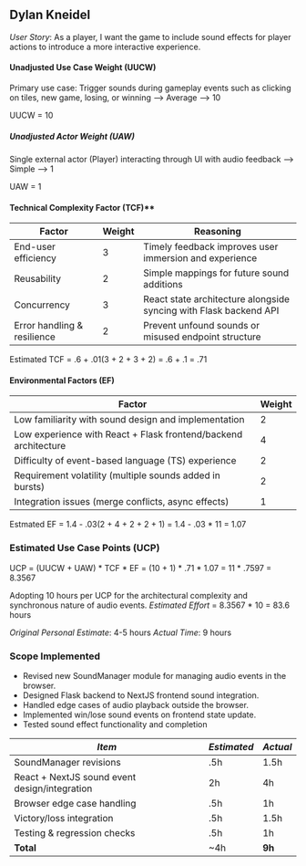 ## Dylan Kneidel

*User Story*:
As a player, I want the game to include sound effects for player actions to introduce a more interactive experience.

#### Unadjusted Use Case Weight (UUCW)

Primary use case: Trigger sounds during gameplay events such as clicking on tiles, new game, losing, or winning --> Average --> 10

UUCW = 10

##### Unadjusted Actor Weight (UAW)

Single external actor (Player) interacting through UI with audio feedback --> Simple --> 1

UAW = 1

#### Technical Complexity Factor (TCF)**

| Factor                      | Weight | Reasoning                                                    |
| --------------------------- | ------ | ------------------------------------------------------------ |
| End-user efficiency         | 3      | Timely feedback improves user immersion and experience       |
| Reusability                 | 2      | Simple mappings for future sound additions                   |
| Concurrency                 | 3      | React state architecture alongside syncing with Flask backend API |
| Error handling & resilience | 2      | Prevent unfound sounds or misused endpoint structure         |

Estimated TCF = .6 + .01(3 + 2 + 3 + 2) = .6 + .1 = .71

#### Environmental Factors (EF)

| Factor                                                          | Weight |
| --------------------------------------------------------------- | ------ | 
| Low familiarity with sound design and implementation            | 2      |
| Low experience with React + Flask frontend/backend architecture | 4      |
| Difficulty of event-based language (TS) experience              | 2      |
| Requirement volatility (multiple sounds added in bursts)        | 2      |
| Integration issues (merge conflicts, async effects)             | 1      |

Estmated EF = 1.4 - .03(2 + 4 + 2 + 2  + 1) = 1.4 - .03 * 11 = 1.07

### Estimated Use Case Points (UCP)
UCP = (UUCW + UAW) * TCF * EF = (10 + 1) * .71 * 1.07 = 11 * .7597 = 8.3567

Adopting 10 hours per UCP for the architectural complexity and synchronous nature of audio events.
*Estimated Effort* = 8.3567 * 10 = 83.6 hours

*Original Personal Estimate*: 4-5 hours
*Actual Time*: 9 hours

### Scope Implemented

- Revised new SoundManager module for managing audio events in the browser.
- Designed Flask backend to NextJS frontend sound integration.
- Handled edge cases of audio playback outside the browser.
- Implemented win/lose sound events on frontend state update.
- Tested sound effect functionality and completion

| *Item* | *Estimated* | *Actual* |
|--------|-------------|----------|
| SoundManager revisions | .5h | 1.5h |
| React + NextJS sound event design/integration | 2h | 4h |
| Browser edge case handling | .5h | 1h |
| Victory/loss integration | .5h | 1.5h |
| Testing & regression checks | .5h | 1h |
| **Total** | ~4h | **9h** |

